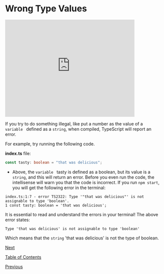 # Wrong Type Values

<iframe width="420" height="315" src="https://player.vimeo.com/external/304903851.hd.mp4?s=c9124ce70f8488821fb914db3c4714855eb9ef79&profile_id=175" frameborder="0" allowfullscreen></iframe>

If you try to do something illegal, like put a number as the value of a `variable ` defined as a `string`, when compiled, TypeScript will report an error.

For example, try running the following code.

**index.ts** file:

```ts
const tasty: boolean = "that was delicious";
```

- Above, the `variable ` tasty is defined as a boolean, but its value is a `string`, and this will return an error.
  Before you even run the code, the intellisense will warn you that the code is incorrect. If you run `npm start`, you will get the following error in the terminal:

```terminal
index.ts:1:7 - error TS2322: Type '"that was delicious"' is not assignable to type 'boolean'.
1 const tasty: boolean = 'that was delicious';
```

It is essential to read and understand the errors in your terminal! The above error states:

```terminal
Type 'that was delicious' is not assignable to type 'boolean'
```

Which means that the `string` 'that was delicious' is not the type of boolean.

[Next](./9.md)

[Table of Contents](./README.md)

[Previous](./7.md)
